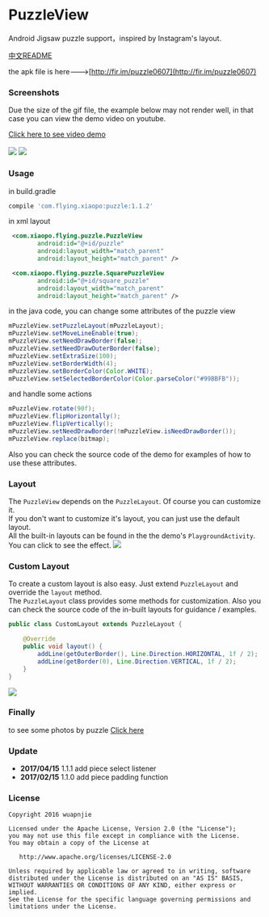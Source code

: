 # PuzzleView
Android Jigsaw puzzle support，inspired by Instagram's layout.

[中文README](https://github.com/wuapnjie/PuzzleView/blob/master/README_CN.md)

the apk file is here--->[http://fir.im/puzzle0607](http://fir.im/puzzle0607)

### Screenshots
Due the size of the gif file, the example below may not render well, in that case you can view the demo video on youtube.

[Click here to see video demo](https://www.youtube.com/watch?v=jfOJCh-uDIo)
</br>
</br>
![](https://github.com/wuapnjie/PuzzleView/blob/master/screenshots/screenshot1.png)
![](https://github.com/wuapnjie/PuzzleView/blob/master/screenshots/screenshot2.png)

### Usage
in build.gradle
```gradle
compile 'com.flying.xiaopo:puzzle:1.1.2'
```

in xml layout
```xml
 <com.xiaopo.flying.puzzle.PuzzleView
        android:id="@+id/puzzle"
        android:layout_width="match_parent"
        android:layout_height="match_parent" />

 <com.xiaopo.flying.puzzle.SquarePuzzleView
        android:id="@+id/square_puzzle"
        android:layout_width="match_parent"
        android:layout_height="match_parent" />
```

in the java code, you can change some attributes of the puzzle view
```java
mPuzzleView.setPuzzleLayout(mPuzzleLayout);
mPuzzleView.setMoveLineEnable(true);
mPuzzleView.setNeedDrawBorder(false);
mPuzzleView.setNeedDrawOuterBorder(false);
mPuzzleView.setExtraSize(100);
mPuzzleView.setBorderWidth(4);
mPuzzleView.setBorderColor(Color.WHITE);
mPuzzleView.setSelectedBorderColor(Color.parseColor("#99BBFB"));
```
and handle some actions
```java
mPuzzleView.rotate(90f);
mPuzzleView.flipHorizontally();
mPuzzleView.flipVertically();
mPuzzleView.setNeedDrawBorder(!mPuzzleView.isNeedDrawBorder());
mPuzzleView.replace(bitmap);
```

Also you can check the source code of the demo for examples of how to use these attributes.

### Layout
The `PuzzleView` depends on the `PuzzleLayout`. Of course you can customize it.
</br>
If you don't want to customize it's layout, you can just use the default layout.
</br>
All the built-in layouts can be found in the the demo's `PlaygroundActivity`. You can click to see the effect.
![](https://github.com/wuapnjie/PuzzleView/blob/master/screenshots/screenshot3.png)

### Custom Layout
To create a custom layout is also easy. Just extend `PuzzleLayout` and override the `layout` method.
</br>
The `PuzzleLayout` class provides some methods for customization.
Also you can check the source code of the in-built layouts for guidance / examples.
```java
public class CustomLayout extends PuzzleLayout {

    @Override
    public void layout() {
        addLine(getOuterBorder(), Line.Direction.HORIZONTAL, 1f / 2);
        addLine(getBorder(0), Line.Direction.VERTICAL, 1f / 2);
    }
}
```

![](https://github.com/wuapnjie/PuzzleView/blob/master/screenshots/puzzle.png)

### Finally
to see some photos by puzzle
[Click here](http://weibo.com/5350471787/E54jjxzlI)

### Update
* **2017/04/15**  1.1.1 add piece select listener
* **2017/02/15**  1.1.0 add piece padding function 

### License

    Copyright 2016 wuapnjie

    Licensed under the Apache License, Version 2.0 (the "License");
    you may not use this file except in compliance with the License.
    You may obtain a copy of the License at

       http://www.apache.org/licenses/LICENSE-2.0

    Unless required by applicable law or agreed to in writing, software
    distributed under the License is distributed on an "AS IS" BASIS,
    WITHOUT WARRANTIES OR CONDITIONS OF ANY KIND, either express or implied.
    See the License for the specific language governing permissions and
    limitations under the License.


